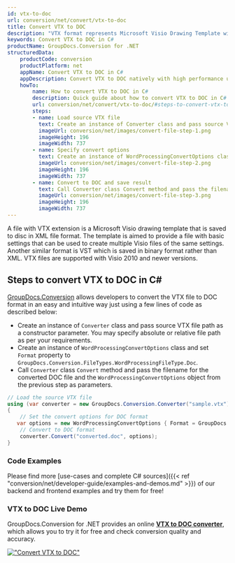 ```yaml
---
id: vtx-to-doc
url: conversion/net/convert/vtx-to-doc
title: Convert VTX to DOC
description: "VTX format represents Microsoft Visio Drawing Template with .vtx extension. Learn how to convert VTX to DOC file programmatically in C# language using GroupDocs.Conversion for .NET library."
keywords: Convert VTX to DOC in C#
productName: GroupDocs.Conversion for .NET
structuredData:
    productCode: conversion
    productPlatform: net
    appName: Convert VTX to DOC in C#
    appDescription: Convert VTX to DOC natively with high performance using C# language and server side GroupDocs.Conversion for .NET APIs, without the use of any software like Microsoft or Open Office.
    howTo:
        name: How to convert VTX to DOC in C# 
        description: Quick guide about how to convert VTX to DOC in C# with high performance and accuracy.
        url: conversion/net/convert/vtx-to-doc/#steps-to-convert-vtx-to-doc-in-c
        steps:
        - name: Load source VTX file 
          text: Create an instance of Converter class and pass source VTX file path as a constructor parameter. You may specify absolute or relative file path as per your requirements. 
          imageUrl: conversion/net/images/convert-file-step-1.png
          imageHeight: 196
          imageWidth: 737
        - name: Specify convert options 
          text: Create an instance of WordProcessingConvertOptions class.
          imageUrl: conversion/net/images/convert-file-step-2.png
          imageHeight: 196
          imageWidth: 737
        - name: Convert to DOC and save result 
          text: Call Converter class Convert method and pass the filename for the converted HTML file and the WordProcessingConvertOptions object from the previous step as parameters.
          imageUrl: conversion/net/images/convert-file-step-3.png
          imageHeight: 196
          imageWidth: 737
---
```


A file with VTX extension is a Microsoft Visio drawing template that is saved to disc in XML file format. The template is aimed to provide a file with basic settings that can be used to create multiple Visio files of the same settings. Another similar format is VST which is saved in binary format rather than XML. VTX files are supported with Visio 2010 and newer versions.

## Steps to convert VTX to DOC in C#

[GroupDocs.Conversion](https://products.groupdocs.com/conversion/net) allows developers to convert the VTX file to DOC format in an easy and intuitive way just using a few lines of code as described below:

* Create an instance of `Converter` class and pass source VTX file path as a constructor parameter. You may specify absolute or relative file path as per your requirements. 
* Create an instance of `WordProcessingConvertOptions` class and set `Format` property to `GroupDocs.Conversion.FileTypes.WordProcessingFileType.Doc`.
* Call `Converter` class `Convert` method and pass the filename for the converted DOC file and the `WordProcessingConvertOptions` object from the previous step as parameters.

```csharp
// Load the source VTX file
using (var converter = new GroupDocs.Conversion.Converter("sample.vtx"))
{
    // Set the convert options for DOC format
   var options = new WordProcessingConvertOptions { Format = GroupDocs.Conversion.FileTypes.WordProcessingFileType.Doc };
    // Convert to DOC format
    converter.Convert("converted.doc", options);
}
```

### Code Examples

Please find more [use-cases and complete C# sources]({{< ref "conversion/net/developer-guide/examples-and-demos.md" >}}) of our backend and frontend examples and try them for free!

### VTX to DOC Live Demo

GroupDocs.Conversion for .NET provides an online [**VTX to DOC converter**](https://products.groupdocs.app/conversion/vtx-to-doc), which allows you to try it for free and check conversion quality and accuracy.

[!["Convert VTX to DOC"](conversion/net/images/convert-to-doc/convert-vtx-to-doc.png)](https://products.groupdocs.app/conversion/vtx-to-doc)